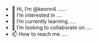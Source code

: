 - 👋 Hi, I’m @keonn4 ......
- 👀 I’m interested in ....
- 🌱 I’m currently learning .....
- 💞️ I’m looking to collaborate on ....
- 📫 How to reach me ....

<!---
keonn4/keonn4 is a ✨ special ✨ repository because its `README.md` (this file) appears on your GitHub profile.
You can click the Preview link to take a look at your changes.
--->
